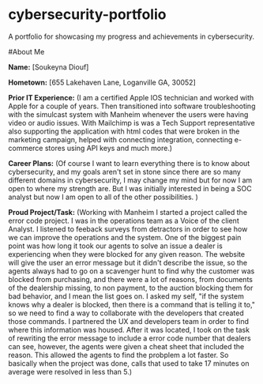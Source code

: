 # cybersecurity-portfolio
A portfolio for showcasing my progress and achievements in cybersecurity.

#About Me

**Name:** [Soukeyna Diouf]

**Hometown:** [655 Lakehaven Lane, Loganville GA, 30052]

**Prior IT Experience:**
(I am a certified Apple IOS technician and worked with Apple for a couple of years. Then transitioned into software troubleshooting with the simulcast system with Manheim whenever the users were having video or audio issues. With Mailchimp is was a Tech Support representative also supporting the application with html codes that were broken in the marketing campaign, helped with connecting integration, connecting e-commerce stores using API keys and much more.)

**Career Plans:**
(Of course I want to learn everything there is to know about cybersecurity, and my goals aren't set in stone since there are so many different domains in cybersecurity, I may change my mind but for now I am open to where my strength are. But I was initially interested in being a SOC analyst but now I am open to all of the other possibilities. )

**Proud Project/Task:**
(Working with Manheim I started a project called the error code project. I was in the operations team as a Voice of the client Analyst. I listened to feeback surveys from detractors in order to see how we can improve the operations and the system. One of the biggest pain point was how long it took our agents to solve an issue a dealer is experiencing when they were blocked for any given reason. The website will give the user an error message but it didn't describe the issue, so the agents always had to go on a scavenger hunt to find why the customer was blocked from purchasing, and there were a lot of reasons, from documents of the dealership missing, to non payment, to the auction blocking them for bad behavior, and I mean the list goes on. I asked my self, "if the system knows why a dealer is blocked, then there is a command that is telling it to," so we need to find a way to collaborate with the developers that created those commands. I partnered the UX and developers team in order to find where this information was housed. After it was located, I took on the task of rewriting the error message to include a error code number that dealers can see, however, the agents were given a cheat sheet that included the reason. This allowed the agents to find the probplem a lot faster. So basically when the project was done, calls that used to take 17 minutes on average were resolved in less than 5.)
